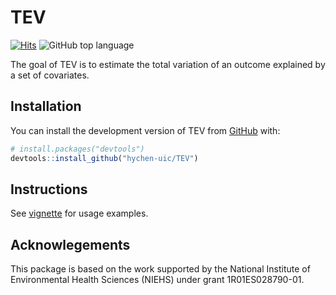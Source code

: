 
<!-- README.md is generated from README.Rmd. Please edit that file -->

# TEV

<!-- badges: start -->

[![Hits](https://hits.seeyoufarm.com/api/count/incr/badge.svg?url=https%3A%2F%2Fgithub.com%2Fhychen-uic%2FTEV&count_bg=%2379C83D&title_bg=%23555555&icon=&icon_color=%23E7E7E7&title=visits&edge_flat=false)](https://hits.seeyoufarm.com)
![GitHub top
language](https://img.shields.io/github/languages/top/hychen-uic/TEV?color=red)
<!-- ![GitHub R package version](https://img.shields.io/github/r-package/v/hychen-uic/TEV) -->
<!-- badges: end -->

The goal of TEV is to estimate the total variation of an outcome
explained by a set of covariates.

## Installation

You can install the development version of TEV from
[GitHub](https://github.com/) with:

``` r
# install.packages("devtools")
devtools::install_github("hychen-uic/TEV")
```

## Instructions

See [vignette](https://github.com/hychen-uic/TEV/blob/master/TEVvignette.pdf) for usage examples.

## Acknowlegements

This package is based on the work supported by the National Institute of
Environmental Health Sciences (NIEHS) under grant 1R01ES028790-01.
